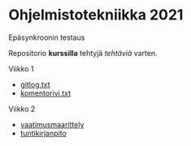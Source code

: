# Ohjelmistotekniikka 2021 

Epäsynkroonin testaus

Repositorio **kurssilla** tehtyjä *tehtäviä* varten. 

Viikko 1
- [gitlog.txt](./laskarit/viikko1/gitlog.txt)
- [komentorivi.txt](./laskarit/viikko1/komentorivi.txt)


Viikko 2
- [vaatimusmaarittely](./Documents/vaatimusmaarittely.md)
- [tuntikirjanpito](./Documents/tuntikirjanpito.md)
